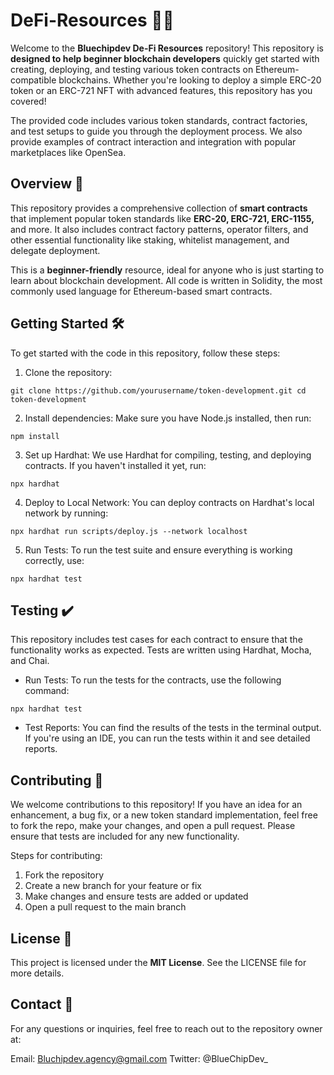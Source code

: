 # DeFi-Resources 🧑‍💻

Welcome to the **Bluechipdev De-Fi Resources** repository! This repository is **designed to help beginner blockchain developers** quickly get started with creating, deploying, and testing various token contracts on Ethereum-compatible blockchains. Whether you're looking to deploy a simple ERC-20 token or an ERC-721 NFT with advanced features, this repository has you covered!

The provided code includes various token standards, contract factories, and test setups to guide you through the deployment process. We also provide examples of contract interaction and integration with popular marketplaces like OpenSea.

## Overview 📘
This repository provides a comprehensive collection of **smart contracts** that implement popular token standards like **ERC-20, ERC-721, ERC-1155,** and more. It also includes contract factory patterns, operator filters, and other essential functionality like staking, whitelist management, and delegate deployment.

This is a **beginner-friendly** resource, ideal for anyone who is just starting to learn about blockchain development. All code is written in Solidity, the most commonly used language for Ethereum-based smart contracts.

## Getting Started 🛠️
To get started with the code in this repository, follow these steps:

1. Clone the repository:

`git clone https://github.com/yourusername/token-development.git
cd token-development`

2. Install dependencies: Make sure you have Node.js installed, then run:

`npm install`

3. Set up Hardhat: We use Hardhat for compiling, testing, and deploying contracts. If you haven't installed it yet, run:

`npx hardhat`

4. Deploy to Local Network: You can deploy contracts on Hardhat's local network by running:

`npx hardhat run scripts/deploy.js --network localhost`

5. Run Tests: To run the test suite and ensure everything is working correctly, use:

`npx hardhat test`

## Testing ✔️
This repository includes test cases for each contract to ensure that the functionality works as expected. Tests are written using Hardhat, Mocha, and Chai.

- Run Tests: To run the tests for the contracts, use the following command:

`npx hardhat test`

- Test Reports: You can find the results of the tests in the terminal output. If you're using an IDE, you can run the tests within it and see detailed reports.

## Contributing 🤝
We welcome contributions to this repository! If you have an idea for an enhancement, a bug fix, or a new token standard implementation, feel free to fork the repo, make your changes, and open a pull request. Please ensure that tests are included for any new functionality.

Steps for contributing:
1. Fork the repository
2. Create a new branch for your feature or fix
3. Make changes and ensure tests are added or updated
4. Open a pull request to the main branch

## License 💼
This project is licensed under the **MIT License**. See the LICENSE file for more details.

## Contact 🚀
For any questions or inquiries, feel free to reach out to the repository owner at:

Email: Bluchipdev.agency@gmail.com
Twitter: @BlueChipDev_
